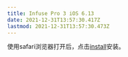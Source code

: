 ```yaml
---
title: Infuse Pro 3 iOS 6.13
date: 2021-12-31T13:57:30.417Z
lastmod: 2021-12-31T13:57:30.473Z
---
```



使用safari浏览器打开后，点击[install](<itms-services://?action=download-manifest&url=https://cloud.ldiglobal.org/s/Z5kYeQrZaLW5Nb5/download/manifest.plist>)安装。
